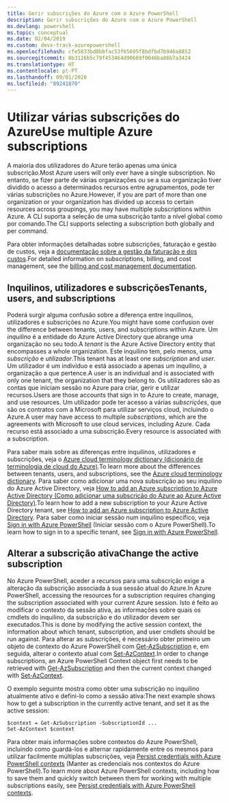 ```yaml
---
title: Gerir subscrições do Azure com o Azure PowerShell
description: Gerir subscrições do Azure com o Azure PowerShell
ms.devlang: powershell
ms.topic: conceptual
ms.date: 02/04/2019
ms.custom: devx-track-azurepowershell
ms.openlocfilehash: cfe5833bd8bbfac53f65695f8bdfbd7b946a8852
ms.sourcegitcommit: 8b3126b5c79f453464d90669f0046ba86b7a3424
ms.translationtype: HT
ms.contentlocale: pt-PT
ms.lasthandoff: 09/01/2020
ms.locfileid: "89241870"
---
```

# <a name="use-multiple-azure-subscriptions"></a><span data-ttu-id="f4eda-103">Utilizar várias subscrições do Azure</span><span class="sxs-lookup"><span data-stu-id="f4eda-103">Use multiple Azure subscriptions</span></span>

<span data-ttu-id="f4eda-104">A maioria dos utilizadores do Azure terão apenas uma única subscrição.</span><span class="sxs-lookup"><span data-stu-id="f4eda-104">Most Azure users will only ever have a single subscription.</span></span> <span data-ttu-id="f4eda-105">No entanto, se fizer parte de várias organizações ou se a sua organização tiver dividido o acesso a determinados recursos entre agrupamentos, pode ter várias subscrições no Azure.</span><span class="sxs-lookup"><span data-stu-id="f4eda-105">However, if you are part of more than one organization or your organization has divided up access to certain resources across groupings, you may have multiple subscriptions within Azure.</span></span> <span data-ttu-id="f4eda-106">A CLI suporta a seleção de uma subscrição tanto a nível global como por comando.</span><span class="sxs-lookup"><span data-stu-id="f4eda-106">The CLI supports selecting a subscription both globally and per command.</span></span>

<span data-ttu-id="f4eda-107">Para obter informações detalhadas sobre subscrições, faturação e gestão de custos, veja a [documentação sobre a gestão da faturação e dos custos](/azure/billing/).</span><span class="sxs-lookup"><span data-stu-id="f4eda-107">For detailed information on subscriptions, billing, and cost management, see the [billing and cost management documentation](/azure/billing/).</span></span>

## <a name="tenants-users-and-subscriptions"></a><span data-ttu-id="f4eda-108">Inquilinos, utilizadores e subscrições</span><span class="sxs-lookup"><span data-stu-id="f4eda-108">Tenants, users, and subscriptions</span></span>

<span data-ttu-id="f4eda-109">Poderá surgir alguma confusão sobre a diferença entre inquilinos, utilizadores e subscrições no Azure.</span><span class="sxs-lookup"><span data-stu-id="f4eda-109">You might have some confusion over the difference between tenants, users, and subscriptions within Azure.</span></span> <span data-ttu-id="f4eda-110">Um _inquilino_ é a entidade do Azure Active Directory que abrange uma organização no seu todo.</span><span class="sxs-lookup"><span data-stu-id="f4eda-110">A _tenant_ is the Azure Active Directory entity that encompasses a whole organization.</span></span> <span data-ttu-id="f4eda-111">Este inquilino tem, pelo menos, uma _subscrição_ e _utilizador_.</span><span class="sxs-lookup"><span data-stu-id="f4eda-111">This tenant has at least one _subscription_ and _user_.</span></span> <span data-ttu-id="f4eda-112">Um utilizador é um indivíduo e está associado a apenas um inquilino, a organização a que pertence.</span><span class="sxs-lookup"><span data-stu-id="f4eda-112">A user is an individual and is associated with only one tenant, the organization that they belong to.</span></span> <span data-ttu-id="f4eda-113">Os utilizadores são as contas que iniciam sessão no Azure para criar, gerir e utilizar recursos.</span><span class="sxs-lookup"><span data-stu-id="f4eda-113">Users are those accounts that sign in to Azure to create, manage, and use resources.</span></span>
<span data-ttu-id="f4eda-114">Um utilizador pode ter acesso a várias _subscrições_, que são os contratos com a Microsoft para utilizar serviços cloud, incluindo o Azure.</span><span class="sxs-lookup"><span data-stu-id="f4eda-114">A user may have access to multiple _subscriptions_, which are the agreements with Microsoft to use cloud services, including Azure.</span></span> <span data-ttu-id="f4eda-115">Cada recurso está associado a uma subscrição.</span><span class="sxs-lookup"><span data-stu-id="f4eda-115">Every resource is associated with a subscription.</span></span>

<span data-ttu-id="f4eda-116">Para saber mais sobre as diferenças entre inquilinos, utilizadores e subscrições, veja o [Azure cloud terminology dictionary (dicionário de terminologia de cloud do Azure)](/azure/azure-glossary-cloud-terminology).</span><span class="sxs-lookup"><span data-stu-id="f4eda-116">To learn more about the differences between tenants, users, and subscriptions, see the [Azure cloud terminology dictionary](/azure/azure-glossary-cloud-terminology).</span></span>  <span data-ttu-id="f4eda-117">Para saber como adicionar uma nova subscrição ao seu inquilino do Azure Active Directory, veja [How to add an Azure subscription to Azure Active Directory (Como adicionar uma subscrição do Azure ao Azure Active Directory)](/azure/active-directory/active-directory-how-subscriptions-associated-directory).</span><span class="sxs-lookup"><span data-stu-id="f4eda-117">To learn how to add a new subscription to your Azure Active Directory tenant, see [How to add an Azure subscription to Azure Active Directory](/azure/active-directory/active-directory-how-subscriptions-associated-directory).</span></span>
<span data-ttu-id="f4eda-118">Para saber como iniciar sessão num inquilino específico, veja [Sign in with Azure PowerShell](/powershell/azure/authenticate-azureps) (Iniciar sessão com o Azure PowerShell).</span><span class="sxs-lookup"><span data-stu-id="f4eda-118">To learn how to sign in to a specific tenant, see [Sign in with Azure PowerShell](/powershell/azure/authenticate-azureps).</span></span>

## <a name="change-the-active-subscription"></a><span data-ttu-id="f4eda-119">Alterar a subscrição ativa</span><span class="sxs-lookup"><span data-stu-id="f4eda-119">Change the active subscription</span></span>

<span data-ttu-id="f4eda-120">No Azure PowerShell, aceder a recursos para uma subscrição exige a alteração da subscrição associada à sua sessão atual do Azure.</span><span class="sxs-lookup"><span data-stu-id="f4eda-120">In Azure PowerShell, accessing the resources for a subscription requires changing the subscription associated with your current Azure session.</span></span>
<span data-ttu-id="f4eda-121">Isto é feito ao modificar o contexto da sessão ativa, as informações sobre quais os cmdlets do inquilino, da subscrição e do utilizador devem ser executados.</span><span class="sxs-lookup"><span data-stu-id="f4eda-121">This is done by modifying the active session context, the information about which tenant, subscription, and user cmdlets should be run against.</span></span>
<span data-ttu-id="f4eda-122">Para alterar as subscrições, é necessário obter primeiro um objeto de contexto do Azure PowerShell com [Get-AzSubscription](/powershell/module/az.accounts/get-azsubscription) e, em seguida, alterar o contexto atual com [Set-AzContext](/powershell/module/az.accounts/set-azcontext).</span><span class="sxs-lookup"><span data-stu-id="f4eda-122">In order to change subscriptions, an Azure PowerShell Context object first needs to be retrieved with [Get-AzSubscription](/powershell/module/az.accounts/get-azsubscription) and then the current context changed with [Set-AzContext](/powershell/module/az.accounts/set-azcontext).</span></span>

<span data-ttu-id="f4eda-123">O exemplo seguinte mostra como obter uma subscrição no inquilino atualmente ativo e defini-lo como a sessão ativa:</span><span class="sxs-lookup"><span data-stu-id="f4eda-123">The next example shows how to get a subscription in the currently active tenant, and set it as the active session:</span></span>

```powershell-interactive
$context = Get-AzSubscription -SubscriptionId ...
Set-AzContext $context
```

<span data-ttu-id="f4eda-124">Para obter mais informações sobre contextos do Azure PowerShell, incluindo como guardá-los e alternar rapidamente entre os mesmos para utilizar facilmente múltiplas subscrições, veja [Persist credentials with Azure PowerShell contexts](context-persistence.md) (Manter as credenciais nos contextos do Azure PowerShell).</span><span class="sxs-lookup"><span data-stu-id="f4eda-124">To learn more about Azure PowerShell contexts, including how to save them and quickly switch between them for working with multiple subscriptions easily, see [Persist credentials with Azure PowerShell contexts](context-persistence.md).</span></span>
